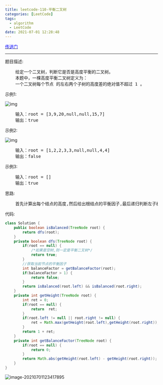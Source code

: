```yaml
---
title: leetcode-110-平衡二叉树
categories: [LeetCode]
tags:
  - algorithm
  - LeetCode
date: 2021-07-01 12:28:48
---
```


[<font color="blue">传送门</font>](https://leetcode-cn.com/problems/balanced-binary-tree/submissions/)

<hr/>

题目描述:

<pre>
    给定一个二叉树，判断它是否是高度平衡的二叉树。
    本题中，一棵高度平衡二叉树定义为：
    一个二叉树每个节点 的左右两个子树的高度差的绝对值不超过 1 。
</pre>

示例1:

![img](https://gitee.com/cao_ziqiang/img/raw/master/20210701123122.jpeg)

<pre>
    输入：root = [3,9,20,null,null,15,7]
	输出：true
</pre>

示例2:

![img](https://gitee.com/cao_ziqiang/img/raw/master/20210701123148.jpeg)

<pre>
    输入：root = [1,2,2,3,3,null,null,4,4]
	输出：false
</pre>

示例3:

<pre>
    输入：root = []
	输出：true
</pre>

思路:

<pre>
    首先计算出每个结点的高度,然后给出根结点的平衡因子,最后递归判断左子树和右子树即可
</pre>

代码:

```java
class Solution {
    public boolean isBalanced(TreeNode root) {
        return dfs(root);
    }
    private boolean dfs(TreeNode root) {
        if(root == null) {
            /*如果是空树,则一定是平衡二叉树*/
            return true;
        }
        //获取当前节点的平衡因子
        int balanceFactor = getBalanceFactor(root);
        if(balanceFactor > 1) {
            return false;
        }
        return isBalanced(root.left) && isBalanced(root.right);
    }
    private int getHeight(TreeNode root) {
        int ret = 0;
        if(root == null) {
            return  ret;
        }
        if(root.left != null || root.right != null) {
            ret = Math.max(getHeight(root.left),getHeight(root.right));
        }
        return 1 + ret;
    }
    private int getBalanceFactor(TreeNode root) {
        if(root == null) {
            return 0;
        }
        return Math.abs(getHeight(root.left) - getHeight(root.right));
    }
}
```

![image-20210701123417895](https://gitee.com/cao_ziqiang/img/raw/master/20210701123417.png)

